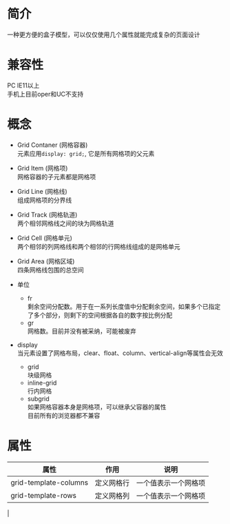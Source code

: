 # 简介

一种更方便的盒子模型，可以仅仅使用几个属性就能完成复杂的页面设计


# 兼容性

PC IE11以上  
手机上目前oper和UC不支持


# 概念

- Grid Contaner (网格容器)  
  元素应用`display: grid;`, 它是所有网格项的父元素

- Grid Item (网格项)  
  网格容器的子元素都是网格项

- Grid Line (网格线)  
  组成网格项的分界线

- Grid Track (网格轨道)  
  两个相邻网格线之间的块为网格轨道

- Grid Cell (网格单元)  
  两个相邻的列网格线和两个相邻的行网格线组成的是网格单元

- Grid Area (网格区域)  
  四条网格线包围的总空间

- 单位
    + fr  
      剩余空间分配数。用于在一系列长度值中分配剩余空间，如果多个已指定了多个部分，则剩下的空间根据各自的数字按比例分配
    + gr  
      网格数。目前并没有被采纳，可能被废弃

- display  
  当元素设置了网格布局，clear、float、column、vertical-align等属性会无效
  + grid  
    块级网格
  + inline-grid  
    行内网格
  + subgrid  
    如果网格容器本身是网格项，可以继承父容器的属性  
    目前所有的浏览器都不兼容

# 属性
| 属性 | 作用 | 说明 |
| --- | --- | --- |
| grid-template-columns | 定义网格行 | 一个值表示一个网格项 |
| grid-template-rows | 定义网格列 | 一个值表示一个网格项 |
| 